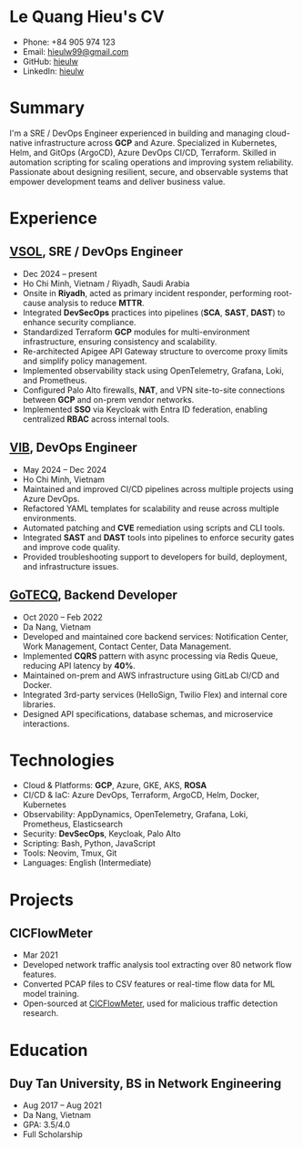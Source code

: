 # Le Quang Hieu's CV

- Phone: +84 905 974 123
- Email: [hieulw99@gmail.com](mailto:hieulw99@gmail.com)
- GitHub: [hieulw](https://github.com/hieulw)
- LinkedIn: [hieulw](https://linkedin.com/in/hieulw)


# Summary

I'm a SRE / DevOps Engineer experienced in building and managing cloud-native infrastructure across **GCP** and Azure. Specialized in Kubernetes, Helm, and GitOps (ArgoCD), Azure DevOps CI/CD, Terraform. Skilled in automation scripting for scaling operations and improving system reliability. Passionate about designing resilient, secure, and observable systems that empower development teams and deliver business value.

# Experience

## [VSOL](https://vsol.io), SRE / DevOps Engineer

- Dec 2024 – present
- Ho Chi Minh, Vietnam / Riyadh, Saudi Arabia
- Onsite in **Riyadh**, acted as primary incident responder, performing root-cause analysis to reduce **MTTR**.
- Integrated **DevSecOps** practices into pipelines (**SCA**, **SAST**, **DAST**) to enhance security compliance.
- Standardized Terraform **GCP** modules for multi-environment infrastructure, ensuring consistency and scalability.
- Re-architected Apigee API Gateway structure to overcome proxy limits and simplify policy management.
- Implemented observability stack using OpenTelemetry, Grafana, Loki, and Prometheus.
- Configured Palo Alto firewalls, **NAT**, and VPN site-to-site connections between **GCP** and on-prem vendor networks.
- Implemented **SSO** via Keycloak with Entra ID federation, enabling centralized **RBAC** across internal tools.

## [VIB](https://vib.com.vn), DevOps Engineer

- May 2024 – Dec 2024
- Ho Chi Minh, Vietnam
- Maintained and improved CI/CD pipelines across multiple projects using Azure DevOps.
- Refactored YAML templates for scalability and reuse across multiple environments.
- Automated patching and **CVE** remediation using scripts and CLI tools.
- Integrated **SAST** and **DAST** tools into pipelines to enforce security gates and improve code quality.
- Provided troubleshooting support to developers for build, deployment, and infrastructure issues.

## [GoTECQ](https://gotecq.com), Backend Developer

- Oct 2020 – Feb 2022
- Da Nang, Vietnam
- Developed and maintained core backend services: Notification Center, Work Management, Contact Center, Data Management.
- Implemented **CQRS** pattern with async processing via Redis Queue, reducing API latency by **40%**.
- Maintained on-prem and AWS infrastructure using GitLab CI/CD and Docker.
- Integrated 3rd-party services (HelloSign, Twilio Flex) and internal core libraries.
- Designed API specifications, database schemas, and microservice interactions.

# Technologies

- Cloud & Platforms: **GCP**, Azure, GKE, AKS, **ROSA**
- CI/CD & IaC: Azure DevOps, Terraform, ArgoCD,  Helm, Docker, Kubernetes
- Observability: AppDynamics, OpenTelemetry, Grafana, Loki, Prometheus, Elasticsearch
- Security: **DevSecOps**, Keycloak, Palo Alto
- Scripting: Bash, Python, JavaScript
- Tools: Neovim, Tmux, Git
- Languages: English (Intermediate)
# Projects

## CICFlowMeter

- Mar 2021
- Developed network traffic analysis tool extracting over 80 network flow features.
- Converted PCAP files to CSV features or real-time flow data for ML model training.
- Open-sourced at [CICFlowMeter](https://github.com/hieulw/cicflowmeter), used for malicious traffic detection research.

# Education

## Duy Tan University, BS in Network Engineering

- Aug 2017 – Aug 2021
- Da Nang, Vietnam
- GPA: 3.5/4.0
- Full Scholarship


